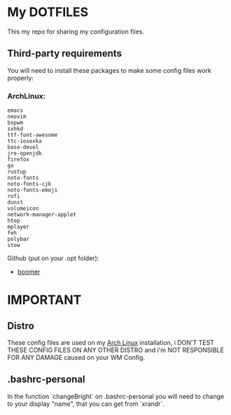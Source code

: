 # My DOTFILES

This my repo for sharing my configuration files.

## Third-party requirements

You will need to install these packages to make some config files work properly:

### ArchLinux:

```
emacs
neovim
bspwm
sxhkd
ttf-font-awesome
ttc-iosevka
base-devel
jre-openjdk
firefox
go
rustup
noto-fonts
noto-fonts-cjk
noto-fonts-emoji
rofi
dunst
volumeicon
network-manager-applet
htop
mplayer
feh
polybar
stow
```

Github (put on your .opt folder):

- [boomer](https://github.com/tsoding/boomer)

# IMPORTANT

## Distro

These config files are used on my [Arch Linux](https://archlinux.org/) installation, i DON'T TEST THESE CONFIG FILES ON ANY OTHER DISTRO and i'm NOT RESPONSIBLE FOR ANY DAMAGE caused on your WM Config.

## .bashrc-personal

In the function ´changeBright´ on .bashrc-personal you will need to change to your display "name", that you can get from ´xrandr´.
